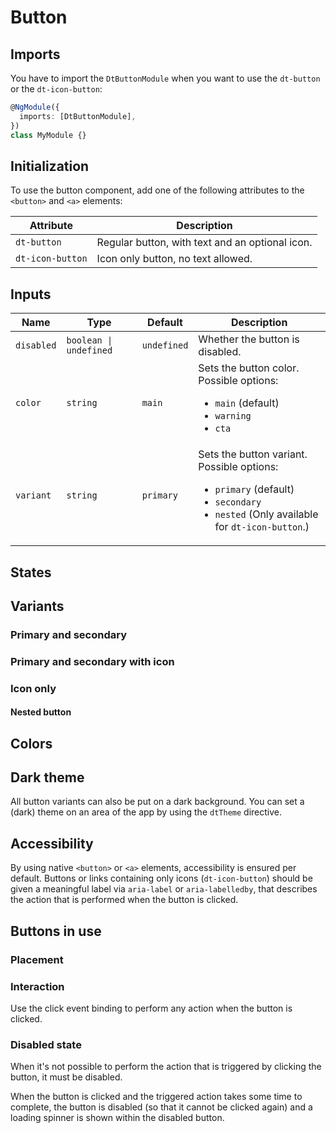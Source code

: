 # Button

<ba-ux-snippet name="button-intro"></ba-ux-snippet>

<ba-live-example name="DtExampleButtonDefault"></ba-live-example>

## Imports

You have to import the `DtButtonModule` when you want to use the `dt-button` or
the `dt-icon-button`:

```typescript
@NgModule({
  imports: [DtButtonModule],
})
class MyModule {}
```

## Initialization

To use the button component, add one of the following attributes to the
`<button>` and `<a>` elements:

| Attribute        | Description                                     |
| ---------------- | ----------------------------------------------- |
| `dt-button`      | Regular button, with text and an optional icon. |
| `dt-icon-button` | Icon only button, no text allowed.              |

## Inputs

| Name       | Type                   | Default     | Description                                                                                                                                                                                              |
| ---------- | ---------------------- | ----------- | -------------------------------------------------------------------------------------------------------------------------------------------------------------------------------------------------------- |
| `disabled` | `boolean \| undefined` | `undefined` | Whether the button is disabled.                                                                                                                                                                          |
| `color`    | `string`               | `main`      | Sets the button color. Possible options: <ul><li><code>main</code> (default)</li><li><code>warning</code></li><li><code>cta</code></li></ul>                                                             |
| `variant`  | `string`               | `primary`   | Sets the button variant. Possible options: <ul><li><code>primary</code> (default)</li><li><code>secondary</code></li><li><code>nested</code> (Only available for <code>dt-icon-button</code>.)</li></ul> |

## States

<ba-ux-snippet name="button-states"></ba-ux-snippet>

## Variants

<ba-ux-snippet name="button-variants"></ba-ux-snippet>

### Primary and secondary

<ba-live-example name="DtExampleButtonVariant"></ba-live-example>

### Primary and secondary with icon

<ba-live-example name="DtExampleButtonIcons"></ba-live-example>

### Icon only

<ba-live-example name="DtExampleButtonIconOnly"></ba-live-example>

#### Nested button

<ba-ux-snippet name="button-nested"></ba-ux-snippet>

## Colors

<ba-ux-snippet name="button-colors"></ba-ux-snippet>

## Dark theme

All button variants can also be put on a dark background. You can set a (dark)
theme on an area of the app by using the `dtTheme` directive.

<ba-live-example name="DtExampleButtonDark" themedark></ba-live-example>

## Accessibility

By using native `<button>` or `<a>` elements, accessibility is ensured per
default. Buttons or links containing only icons (`dt-icon-button`) should be
given a meaningful label via `aria-label` or `aria-labelledby`, that describes
the action that is performed when the button is clicked.

## Buttons in use

<ba-ux-snippet name="button-in-use"></ba-ux-snippet>

### Placement

<ba-ux-snippet name="button-placement"></ba-ux-snippet>

### Interaction

Use the click event binding to perform any action when the button is clicked.

<ba-live-example name="DtExampleButtonInteraction"></ba-live-example>

### Disabled state

When it's not possible to perform the action that is triggered by clicking the
button, it must be disabled.

<ba-live-example name="DtExampleButtonDisabled"></ba-live-example>

When the button is clicked and the triggered action takes some time to complete,
the button is disabled (so that it cannot be clicked again) and a loading
spinner is shown within the disabled button.

<ba-live-example name="DtExampleButtonLoadingSpinner"></ba-live-example>

